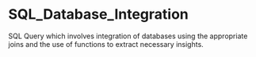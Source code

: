# SQL_Database_Integration
SQL Query which involves integration of databases using the appropriate joins and the use of functions to extract necessary insights.
